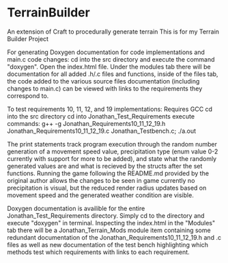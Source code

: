 # TerrainBuilder
An extension of Craft to procedurally generate terrain
This is for my Terrain Builder Project 

For generating Doxygen documentation for code implementations and main.c code changes:
cd into the src directory and execute the command "doxygen". Open the index.html file. Under the modules tab there will be documentation for all added .h/.c files and functions, inside of the files tab, the code added to the various source files documentation (including changes to main.c) can be viewed with links to the requirements they correspond to.

To test requirements 10, 11, 12, and 19 implementations:
Requires GCC
cd into the src directory
cd into Jonathan_Test_Requirements
execute commands:
g++ -g Jonathan_Requirements10_11_12_19.h Jonathan_Requirements10_11_12_19.c Jonathan_Testbench.c; 
./a.out

The print statements track program execution through the random number generation of a movement speed value, precipitation type (enum value 0-2 currently with support for more to be added), and state what the randomly generated values are and what is recieved by the structs after the set functions. Running the game following the README.md provided by the original author allows the changes to be seen in game currently no precipitation is visual, but the reduced render radius updates based on movement speed and the generated weather condition are visible.

Doxygen documentation is availible for the entire Jonathan_Test_Requirements directory. Simply cd to the directory and execute "doxygen" in terminal. Inspecting the index.html in the "Modules" tab there will be a Jonathan_Terrain_Mods module item containing some redundant documentation of the Jonathan_Requirements10_11_12_19.h and .c files as well as new documentation of the test bench highlighting which methods test which requirements with links to each requirement.
